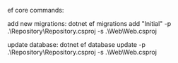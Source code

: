 ﻿
ef core commands:

add new migrations: 
dotnet ef migrations add "Initial" -p .\Repository\Repository.csproj -s .\Web\Web.csproj

update database:
dotnet ef database update -p .\Repository\Repository.csproj -s .\Web\Web.csproj